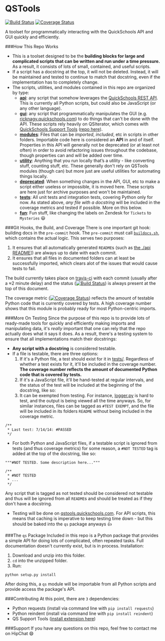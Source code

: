 QSTools
=======
[![Build Status](https://travis-ci.org/br1ckb0t/QSTools.svg?branch=master)](https://travis-ci.org/br1ckb0t/QSTools)
[![Coverage Status](https://img.shields.io/coveralls/br1ckb0t/QSTools.svg)](https://coveralls.io/r/br1ckb0t/QSTools?branch=master)

A toolset for programmatically interacting with the QuickSchools API and GUI quickly and efficiently.

###How This Repo Works
* This is a toolset designed to be the **building blocks for large and complicated scripts that can be written and run under a time pressure.** As a result, it consists of lots of small, contained, and useful scripts.
* If a script has a docstring at the top, it will not be deleted. Instead, it will be maintained and tested to continue to match that docstring, even if the implementation has to completely change.
* The scripts, utilities, and modules contained in this repo are organized by type:
    * [**api**](./api): any script that somehow leverages the [QuickSchools REST API](http://apidocs.quickschools.com/). This is currently all Python scripts, but could also be JavaScript (or any other language).
    * [**gui**](./gui): any script that programmatically manipulates the GUI (e.g. [ricknagy.quickschools.com](http://ricknagy.quickschools.com/)) to do things that can't be done with the API. These scripts rely heavily on QSIterator, which comes with [QuickSchools Support Tools](https://chrome.google.com/webstore/detail/quickschools-support-tool/hibklcekgpmoheniagkbaeebmelihonh) ([repo here](https://github.com/br1ckb0t/qs-supporttools)).
    * [**modules**](./modules): Files that can be *imported*, *included*, etc in scripts in other folders. Importable code here is considered an **API** in and of itself. Properties in this API will generally not be deprecated (or at least not often) in order to avoid refactoring issues throughout the codebase, though properties can and will be added over time.
    * [**utility**](./utility): Anything that you run locally that’s a utility - like converting stuff, counting stuff, etc. These generally don't rely on QSTools modules (though can) but more just are useful utilities for automating things locally.
    * [**deprecated**](./deprecated): When something changes in the API, GUI, etc to make a script either useless or impossible, it is moved here. These scripts are here just for archive purposes and won't be maintained.
    * [**tests**](./tests): All unit tests and integration tests, covering Python only for now. As stated above, *any file with a docstring* will be included in the coverage metrics and tested if possible. More on this below.
    * [**fun**](./fun): Fun stuff, like changing the labels on Zendesk for `Tickets` to `Mysteries` :smiley:

###Git Hooks, the Build, and Coverage
There is one important git hook: building docs in the `pre-commit` hook. The `pre-commit` must call [`buildocs.sh`](./builddocs.sh), which contains the actual logic. This serves two purposes:

1. It ensures that all automatically generated `README`s (such as [the ./api README](./api/README.md)]) are always up to date with each commit.
2. It ensures that all files in documented folders can at least be successfully imported, which clears alot of the issues that would cause tests to fail.

The build currently takes place on [travis-ci](https://travis-ci.org/br1ckb0t/QSTools.svg?branch=master) with each commit (usually after a ≈2 minute delay) and the status ([![Build Status](https://travis-ci.org/br1ckb0t/QSTools.svg?branch=master)](https://travis-ci.org/br1ckb0t/QSTools)) is always present at the top of this document.

The coverage metric ([![Coverage Status](https://img.shields.io/coveralls/br1ckb0t/QSTools.svg)](https://coveralls.io/r/br1ckb0t/QSTools?branch=master)) reflects the amount of testable Python code that is currently covered by tests. A high coverage number shows that this module is probably ready for most Python-centric imports.

###More On Testing
Since the purpose of this repo is to provide lots of ready-made tools for quickly and efficiently making imports and manipulating data, it's *really* important that one can rely that the repo actually does what it says it does. As a result, there's a testing system to ensure that all implementations match their docstrings:
* **Any script with a docstring** is considered testable.
* If a file is testable, there are three options:
    1. If it's a Python file, a test should exist for it in [tests/](../tests). Regardless of whether a test exists for it, it'll be included in the coverage number. **The coverage number reflects the amount of documented Python code that is covered by tests.**
    2. If it's a JavaScript file, it'll be hand-tested at regular intervals, and the status of the test will be included at the beginning of the docstring, like so:
    3. It can be exempted from testing. For instance, [logger.py](./modules/qs/logger.py) is hard to test, and the output is being viewed all the time anyways. So, for similar instances, files can be tagged as `#TEST EXEMPT`, and the file will be included in its folders `README` without being included in the coverage metric.
```
/**
 * Last test: 7/14/14: #PASSED
 */
```
* For both Python and JavaScript files, if a testable script is ignored from tests (and thus coverage metrics) for some reason, a `#NOT TESTED` tag is added at the top of the docstring, like so:
```
"""#NOT TESTED. Some description here..."""

/**
 * #NOT TESTED
 * ...
 */
```
Any script that is tagged as not tested should be considered not testable and thus will be ignored from all `README`s and should be treated as if they don't have a docstring.
* Testing will be done on [qstools.quickschools.com](https://qstools.quickschools.com). For API scripts, this means that caching is imperative to keep testing time down - but this should be baked into the `qs` package anyways :+1:

###The `qs` Package
Included in this repo is a Python package that provides a simple API for doing lots of complicated, often repeated tasks. Full documentation doesn't currently exist, but is in process. Installation:

1. Download and unzip into this folder.
2. `cd` into the unzipped folder.
3. Run:
```
python setup.py install
```
After doing this, a `qs` module will be importable from all Python scripts and provide access the package's API.

###Contributing
At this point, there are `3` dependencies:
* Python requests (install via command line with `pip install requests`)
* Python reindent (install via command line with `pip install reindent`)
* QS Support Tools ([install extension here](https://chrome.google.com/webstore/detail/quickschools-support-tool/hibklcekgpmoheniagkbaeebmelihonh))

###Support
If you have any questions on this repo, feel free to contact me on HipChat :smile:
